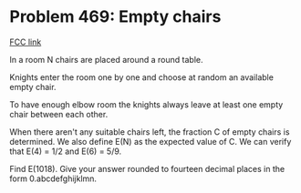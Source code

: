 # Problem 469: Empty chairs

[FCC link](https://www.freecodecamp.org/learn/coding-interview-prep/project-euler/problem-469-empty-chairs)

In a room N chairs are placed around a round table.

Knights enter the room one by one and choose at random an available empty chair.

To have enough elbow room the knights always leave at least one empty chair
between each other.

When there aren't any suitable chairs left, the fraction C of empty chairs is
determined. We also define E(N) as the expected value of C. We can verify that
E(4) = 1/2 and E(6) = 5/9.

Find E(1018). Give your answer rounded to fourteen decimal places in the form
0.abcdefghijklmn.

